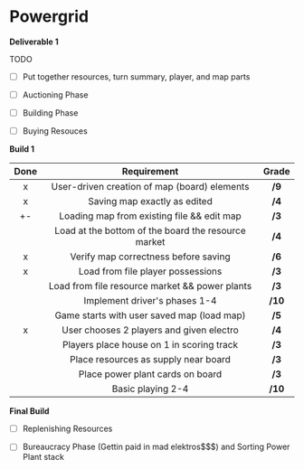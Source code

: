 # Powergrid
**Deliverable 1** 

TODO
- [ ] Put together resources, turn summary, player, and map parts
- [ ] Auctioning Phase
- [ ] Building Phase
- [ ] Buying Resouces



**Build 1**

|Done| Requirement | Grade |
|:-:| :-------------: |:-------------:|
| x| User-driven creation of map (board) elements | **/9** |
| x| Saving map exactly as edited      | **/4** |
|+-| Loading map from existing file && edit map | **/3** |
| | Load at the bottom of the board the resource market  | **/4** |
| x| Verify map correctness before saving | **/6** |
| x| Load from file player possessions | **/3** |
| | Load from file resource market && power plants | **/3** |
| | Implement driver's phases 1-4 | **/10** |
| | Game starts with user saved map (load map) | **/5** |
| x| User chooses 2 players and given electro | **/4** |
| | Players place house on 1 in scoring track  | **/3** |
| | Place resources as supply near board | **/3** |
| | Place power plant cards on board | **/3** |
| | Basic playing 2-4 | **/10** |



**Final Build**
- [ ] Replenishing Resources
- [ ] Bureaucracy Phase (Gettin paid in mad elektros$$$) and Sorting Power Plant stack


